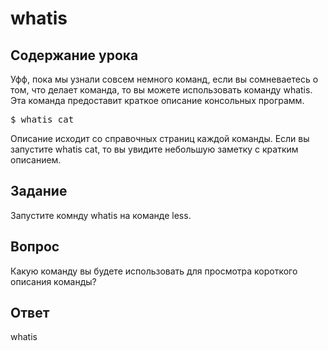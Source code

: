 # whatis

## Содержание урока

Уфф, пока мы узнали совсем немного команд, если вы сомневаетесь о том, что делает команда, то вы можете использовать команду whatis. Эта команда предоставит краткое описание консольных программ.

<pre>$ whatis cat</pre>

Описание исходит со справочных страниц каждой команды. Если вы запустите whatis cat, то вы увидите небольшую заметку с кратким описанием.

## Задание

Запустите комнду whatis на команде less.

## Вопрос

Какую команду вы будете использовать для просмотра короткого описания команды?

## Ответ

whatis